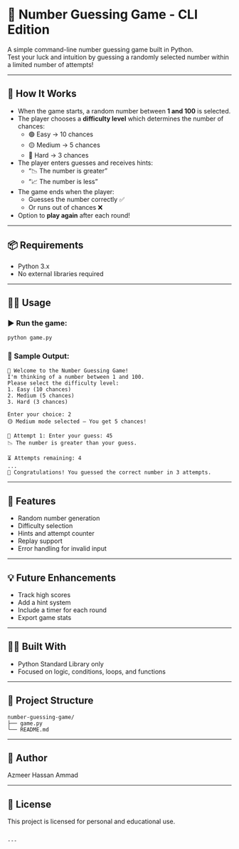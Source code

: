 # 🎯 Number Guessing Game - CLI Edition

A simple command-line number guessing game built in Python.  
Test your luck and intuition by guessing a randomly selected number within a limited number of attempts!

---

## 🚀 How It Works

- When the game starts, a random number between **1 and 100** is selected.
- The player chooses a **difficulty level** which determines the number of chances:
  - 🟢 Easy → 10 chances
  - 🟡 Medium → 5 chances
  - 🔴 Hard → 3 chances
- The player enters guesses and receives hints:
  - “📉 The number is greater”
  - “📈 The number is less”
- The game ends when the player:
  - Guesses the number correctly ✅
  - Or runs out of chances ❌
- Option to **play again** after each round!

---

## 📦 Requirements

- Python 3.x
- No external libraries required

---

## 🧑‍💻 Usage

### ▶️ Run the game:

```bash
python game.py
````

### 📸 Sample Output:

```
🎉 Welcome to the Number Guessing Game!
I'm thinking of a number between 1 and 100.
Please select the difficulty level:
1. Easy (10 chances)
2. Medium (5 chances)
3. Hard (3 chances)

Enter your choice: 2
🟡 Medium mode selected — You get 5 chances!

🎯 Attempt 1: Enter your guess: 45
📉 The number is greater than your guess.

⏳ Attempts remaining: 4
...
🎉 Congratulations! You guessed the correct number in 3 attempts.
```

---

## 🧠 Features

* Random number generation
* Difficulty selection
* Hints and attempt counter
* Replay support
* Error handling for invalid input

---

## 💡 Future Enhancements

* Track high scores
* Add a hint system
* Include a timer for each round
* Export game stats

---

## 🧑‍🎓 Built With

* Python Standard Library only
* Focused on logic, conditions, loops, and functions

---

## 📂 Project Structure

```
number-guessing-game/
├── game.py
└── README.md
```

---

## 👤 Author

Azmeer Hassan Ammad

---

## 🔖 License

This project is licensed for personal and educational use.

```

---

